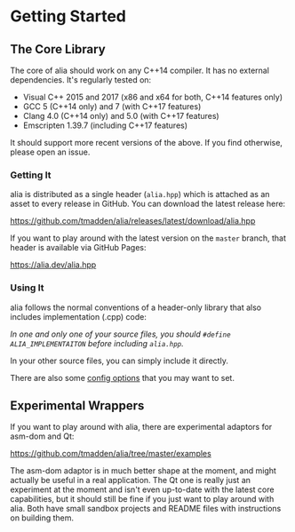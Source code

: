 Getting Started
===============

The Core Library
----------------

The core of alia should work on any C++14 compiler. It has no external
dependencies. It's regularly tested on:

- Visual C++ 2015 and 2017 (x86 and x64 for both, C++14 features only)
- GCC 5 (C++14 only) and 7 (with C++17 features)
- Clang 4.0 (C++14 only) and 5.0 (with C++17 features)
- Emscripten 1.39.7 (including C++17 features)

It should support more recent versions of the above. If you find otherwise,
please open an issue.

### Getting It

alia is distributed as a single header (`alia.hpp`) which is attached as an
asset to every release in GitHub. You can download the latest release here:

https://github.com/tmadden/alia/releases/latest/download/alia.hpp

If you want to play around with the latest version on the `master` branch, that
header is available via GitHub Pages:

https://alia.dev/alia.hpp

### Using It

alia follows the normal conventions of a header-only library that also includes
implementation (.cpp) code:

*In one and only one of your source files, you should `#define
ALIA_IMPLEMENTAITON` before including `alia.hpp`.*

In your other source files, you can simply include it directly.

There are also some [config options](configuration.md) that you may want to set.

Experimental Wrappers
---------------------

If you want to play around with alia, there are experimental adaptors for
asm-dom and Qt:

https://github.com/tmadden/alia/tree/master/examples

The asm-dom adaptor is in much better shape at the moment, and might actually be
useful in a real application. The Qt one is really just an experiment at the
moment and isn't even up-to-date with the latest core capabilities, but it
should still be fine if you just want to play around with alia. Both have small
sandbox projects and README files with instructions on building them.
